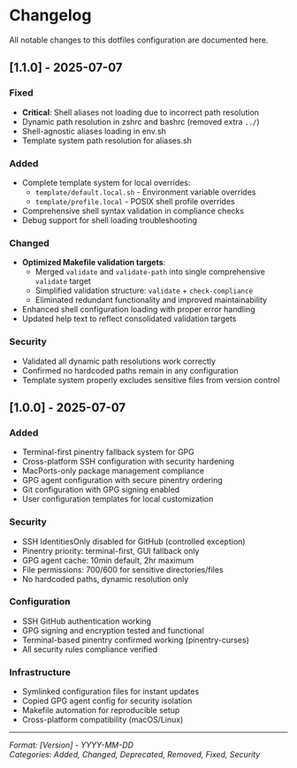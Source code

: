# Changelog

All notable changes to this dotfiles configuration are documented here.

## [1.1.0] - 2025-07-07

### Fixed
- **Critical**: Shell aliases not loading due to incorrect path resolution
- Dynamic path resolution in zshrc and bashrc (removed extra `../`)
- Shell-agnostic aliases loading in env.sh
- Template system path resolution for aliases.sh

### Added
- Complete template system for local overrides:
  - `template/default.local.sh` - Environment variable overrides
  - `template/profile.local` - POSIX shell profile overrides
- Comprehensive shell syntax validation in compliance checks
- Debug support for shell loading troubleshooting

### Changed
- **Optimized Makefile validation targets**:
  - Merged `validate` and `validate-path` into single comprehensive `validate` target
  - Simplified validation structure: `validate` + `check-compliance`
  - Eliminated redundant functionality and improved maintainability
- Enhanced shell configuration loading with proper error handling
- Updated help text to reflect consolidated validation targets

### Security
- Validated all dynamic path resolutions work correctly
- Confirmed no hardcoded paths remain in any configuration
- Template system properly excludes sensitive files from version control

## [1.0.0] - 2025-07-07

### Added
- Terminal-first pinentry fallback system for GPG
- Cross-platform SSH configuration with security hardening  
- MacPorts-only package management compliance
- GPG agent configuration with secure pinentry ordering
- Git configuration with GPG signing enabled
- User configuration templates for local customization

### Security
- SSH IdentitiesOnly disabled for GitHub (controlled exception)
- Pinentry priority: terminal-first, GUI fallback only
- GPG agent cache: 10min default, 2hr maximum
- File permissions: 700/600 for sensitive directories/files
- No hardcoded paths, dynamic resolution only

### Configuration
- SSH GitHub authentication working
- GPG signing and encryption tested and functional
- Terminal-based pinentry confirmed working (pinentry-curses)
- All security rules compliance verified

### Infrastructure
- Symlinked configuration files for instant updates
- Copied GPG agent config for security isolation
- Makefile automation for reproducible setup
- Cross-platform compatibility (macOS/Linux)

---
*Format: [Version] - YYYY-MM-DD*  
*Categories: Added, Changed, Deprecated, Removed, Fixed, Security*
